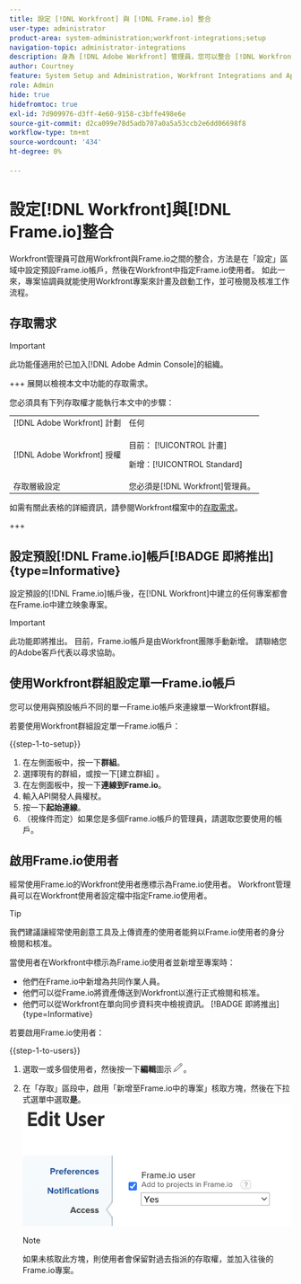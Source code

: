 ```yaml
---
title: 設定 [!DNL Workfront] 與 [!DNL Frame.io] 整合
user-type: administrator
product-area: system-administration;workfront-integrations;setup
navigation-topic: administrator-integrations
description: 身為 [!DNL Adobe Workfront] 管理員，您可以整合 [!DNL Workfront] 與 [!DNL Frame.io] ，並提供組織順暢的檢閱與核准資產方式。
author: Courtney
feature: System Setup and Administration, Workfront Integrations and Apps
role: Admin
hide: true
hidefromtoc: true
exl-id: 7d909976-d3ff-4e60-9158-c3bffe498e6e
source-git-commit: d2ca099e78d5adb707a0a5a53ccb2e6dd06698f8
workflow-type: tm+mt
source-wordcount: '434'
ht-degree: 0%

---
```


# 設定[!DNL Workfront]與[!DNL Frame.io]整合

Workfront管理員可啟用Workfront與Frame.io之間的整合，方法是在「設定」區域中設定預設Frame.io帳戶，然後在Workfront中指定Frame.io使用者。 如此一來，專案協調員就能使用Workfront專案來計畫及啟動工作，並可檢閱及核准工作流程。


## 存取需求

>[!IMPORTANT]
>
>此功能僅適用於已加入[!DNL Adobe Admin Console]的組織。

+++ 展開以檢視本文中功能的存取需求。

您必須具有下列存取權才能執行本文中的步驟：

<table>
  <tr>
   <td>[!DNL Adobe Workfront] 計劃</td>
   <td>任何</td>
  </tr>
  <tr>
   <td>[!DNL Adobe Workfront] 授權
   </td>
   <td><p>目前： [!UICONTROL 計畫]</p>
   <p>新增：[!UICONTROL Standard]</p></td>
  </tr>
  <tr>
   <td>存取層級設定
   </td>
   <td>您必須是[!DNL Workfront]管理員。
   </td>
  </tr>

</table>

如需有關此表格的詳細資訊，請參閱Workfront檔案中的[存取需求](/help/quicksilver/administration-and-setup/add-users/access-levels-and-object-permissions/access-level-requirements-in-documentation.md)。

+++

## 設定預設[!DNL Frame.io]帳戶[!BADGE 即將推出]{type=Informative}

設定預設的[!DNL Frame.io]帳戶後，在[!DNL Workfront]中建立的任何專案都會在Frame.io中建立映象專案。

>[!IMPORTANT]
>
>此功能即將推出。 目前，Frame.io帳戶是由Workfront團隊手動新增。 請聯絡您的Adobe客戶代表以尋求協助。

## 使用Workfront群組設定單一Frame.io帳戶

您可以使用與預設帳戶不同的單一Frame.io帳戶來連線單一Workfront群組。

若要使用Workfront群組設定單一Frame.io帳戶：

{{step-1-to-setup}}

1. 在左側面板中，按一下&#x200B;**群組**。
1. 選擇現有的群組，或按一下[建立群組] **&#x200B;**。
1. 在左側面板中，按一下&#x200B;**連線到Frame.io**。
1. 輸入API開發人員權杖。
1. 按一下&#x200B;**起始連線**。
1. （視條件而定）如果您是多個Frame.io帳戶的管理員，請選取您要使用的帳戶。

## 啟用Frame.io使用者

經常使用Frame.io的Workfront使用者應標示為Frame.io使用者。 Workfront管理員可以在Workfront使用者設定檔中指定Frame.io使用者。

>[!TIP]
>
>我們建議讓經常使用創意工具及上傳資產的使用者能夠以Frame.io使用者的身分檢閱和核准。

當使用者在Workfront中標示為Frame.io使用者並新增至專案時：

* 他們在Frame.io中新增為共同作業人員。<!--do we need to be more explicit about a frame license being provisioned for them?-->
* 他們可以從Frame.io將資產傳送到Workfront以進行正式檢閱和核准。
* 他們可以從Workfront在單向同步資料夾中檢視資訊。 [!BADGE 即將推出]{type=Informative}

若要啟用Frame.io使用者：

{{step-1-to-users}}

1. 選取一或多個使用者，然後按一下&#x200B;**編輯**&#x200B;圖示![編輯圖示](assets/edit-icon.png)。
1. 在「存取」區段中，啟用「新增至Frame.io中的專案」核取方塊，然後在下拉式選單中選取&#x200B;**是**。
   ![新增到框架專案](assets/add-to-frame-project.png)

   >[!NOTE]
   >
   >如果未核取此方塊，則使用者會保留對過去指派的存取權，並加入往後的Frame.io專案。<!-- If the user is deactivated, they lose all access to previous assignments and are removed from the Frame.io account.-->
